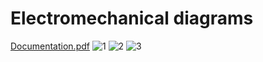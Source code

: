 Electromechanical diagrams
====

[Documentation.pdf](https://github.com/user-attachments/files/16385772/Documentation.pdf)
![1](https://github.com/user-attachments/assets/7cff3717-62fb-4fe8-ba51-1114f73ae01b)
![2](https://github.com/user-attachments/assets/2aea96b9-9be3-4699-8e52-709092083d26)
![3](https://github.com/user-attachments/assets/04197fe2-1f27-4cc3-8e42-af0c980ce538)
